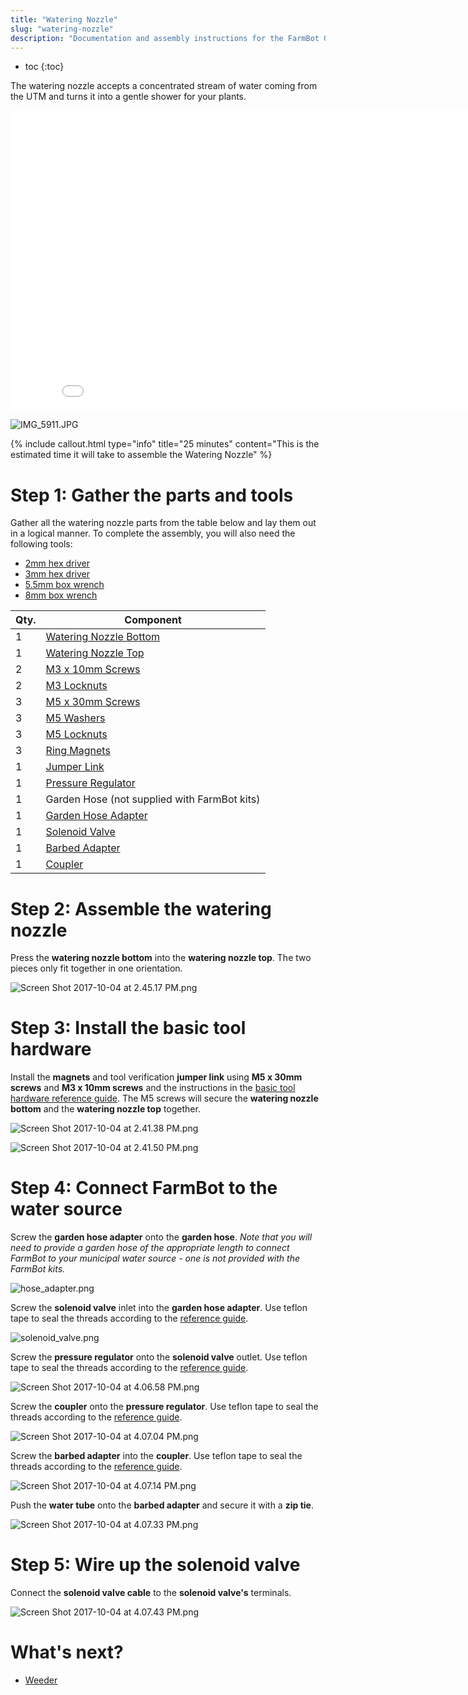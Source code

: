 ```yaml
---
title: "Watering Nozzle"
slug: "watering-nozzle"
description: "Documentation and assembly instructions for the FarmBot Genesis watering nozzle"
---
```


* toc
{:toc}

The watering nozzle accepts a concentrated stream of water coming from the UTM and turns it into a gentle shower for your plants.

<iframe class="embedly-embed" src="//cdn.embedly.com/widgets/media.html?src=https%3A%2F%2Fwww.youtube.com%2Fembed%2Fxh7imhENpLQ%3Ffeature%3Doembed&url=http%3A%2F%2Fwww.youtube.com%2Fwatch%3Fv%3Dxh7imhENpLQ&image=https%3A%2F%2Fi.ytimg.com%2Fvi%2Fxh7imhENpLQ%2Fhqdefault.jpg&key=02466f963b9b4bb8845a05b53d3235d7&type=text%2Fhtml&schema=youtube" width="854" height="480" scrolling="no" frameborder="0" allowfullscreen></iframe>



![IMG_5911.JPG](_images/IMG_5911.JPG)



{%
include callout.html
type="info"
title="25 minutes"
content="This is the estimated time it will take to assemble the Watering Nozzle"
%}



# Step 1: Gather the parts and tools

Gather all the watering nozzle parts from the table below and lay them out in a logical manner. To complete the assembly, you will also need the following tools:

* [2mm hex driver](../../Extras/bom/miscellaneous.md#2mm-hex-driver)
* [3mm hex driver](../../Extras/bom/miscellaneous.md#3mm-hex-driver)
* [5.5mm box wrench](../../Extras/bom/miscellaneous.md#55mm-box-wrench)
* [8mm box wrench](../../Extras/bom/miscellaneous.md#8mm-box-wrench)

|Qty.                          |Component                     |
|------------------------------|------------------------------|
|1                             |[Watering Nozzle Bottom](../../Extras/bom/plastic-parts.md#watering-nozzle)
|1                             |[Watering Nozzle Top](../../Extras/bom/plastic-parts.md#watering-nozzle)
|2                             |[M3 x 10mm Screws](../../Extras/bom/fasteners-and-hardware.md#m3-x-10mm-screws)
|2                             |[M3 Locknuts](../../Extras/bom/fasteners-and-hardware.md#m3-locknuts)
|3                             |[M5 x 30mm Screws](../../Extras/bom/fasteners-and-hardware.md#m5-x-30mm-screws)
|3                             |[M5 Washers](../../Extras/bom/fasteners-and-hardware.md#m5-washers)
|3                             |[M5 Locknuts](../../Extras/bom/fasteners-and-hardware.md#m5-locknuts)
|3                             |[Ring Magnets](../../Extras/bom/miscellaneous.md#ring-magnets)
|1                             |[Jumper Link](../../Extras/bom/electronics-and-wiring.md#jumper-links)
|1                             |[Pressure Regulator](../../Extras/bom/tubing.md#pressure-regulator)
|1                             |Garden Hose (not supplied with FarmBot kits)
|1                             |[Garden Hose Adapter](../../Extras/bom/tubing.md#garden-hose-adapter)
|1                             |[Solenoid Valve](../../Extras/bom/electronics-and-wiring.md#solenoid-valve)
|1                             |[Barbed Adapter](../../Extras/bom/tubing.md#barbed-adapter)
|1                             |[Coupler](../../Extras/bom/tubing.md#coupler)



# Step 2: Assemble the watering nozzle

Press the **watering nozzle bottom** into the **watering nozzle top**. The two pieces only fit together in one orientation.

![Screen Shot 2017-10-04 at 2.45.17 PM.png](_images/Screen_Shot_2017-10-04_at_2.45.17_PM.png)



# Step 3: Install the basic tool hardware

Install the **magnets** and tool verification **jumper link** using **M5 x 30mm screws** and **M3 x 10mm screws** and the instructions in the [basic tool hardware reference guide](../reference/basic-tool-hardware.md). The M5 screws will secure the **watering nozzle bottom** and the **watering nozzle top** together.

![Screen Shot 2017-10-04 at 2.41.38 PM.png](_images/Screen_Shot_2017-10-04_at_2.41.38_PM.png)



![Screen Shot 2017-10-04 at 2.41.50 PM.png](_images/Screen_Shot_2017-10-04_at_2.41.50_PM.png)



# Step 4: Connect FarmBot to the water source

Screw the **garden hose adapter** onto the **garden hose**. *Note that you will need to provide a garden hose of the appropriate length to connect FarmBot to your municipal water source - one is not provided with the FarmBot kits.*

![hose_adapter.png](_images/hose_adapter.png)

Screw the **solenoid valve** inlet into the **garden hose adapter**. Use teflon tape to seal the threads according to the [reference guide](../reference/using-teflon-tape.md).

![solenoid_valve.png](_images/solenoid_valve.png)

Screw the **pressure regulator** onto the **solenoid valve** outlet. Use teflon tape to seal the threads according to the [reference guide](../reference/using-teflon-tape.md).

![Screen Shot 2017-10-04 at 4.06.58 PM.png](_images/Screen_Shot_2017-10-04_at_4.06.58_PM.png)

Screw the **coupler** onto the **pressure regulator**. Use teflon tape to seal the threads according to the [reference guide](../reference/using-teflon-tape.md).

![Screen Shot 2017-10-04 at 4.07.04 PM.png](_images/Screen_Shot_2017-10-04_at_4.07.04_PM.png)

Screw the **barbed adapter** into the **coupler**. Use teflon tape to seal the threads according to the [reference guide](../reference/using-teflon-tape.md).

![Screen Shot 2017-10-04 at 4.07.14 PM.png](_images/Screen_Shot_2017-10-04_at_4.07.14_PM.png)

Push the **water tube** onto the **barbed adapter** and secure it with a **zip tie**.

![Screen Shot 2017-10-04 at 4.07.33 PM.png](_images/Screen_Shot_2017-10-04_at_4.07.33_PM.png)



# Step 5: Wire up the solenoid valve

Connect the **solenoid valve cable** to the **solenoid valve's** terminals.

![Screen Shot 2017-10-04 at 4.07.43 PM.png](_images/Screen_Shot_2017-10-04_at_4.07.43_PM.png)


# What's next?

 * [Weeder](weeder.md)
